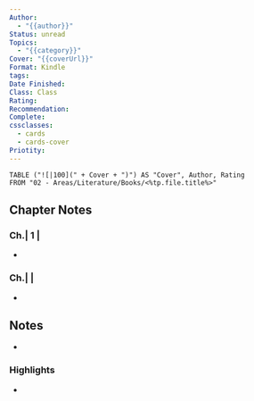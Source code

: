 ```yaml
---
Author:
  - "{{author}}"
Status: unread
Topics:
  - "{{category}}"
Cover: "{{coverUrl}}"
Format: Kindle
tags: 
Date Finished: 
Class: Class
Rating: 
Recommendation: 
Complete: 
cssclasses:
  - cards
  - cards-cover
Priotity:
---
```


```dataview
TABLE ("![|100](" + Cover + ")") AS "Cover", Author, Rating
FROM "02 - Areas/Literature/Books/<%tp.file.title%>"
```

## Chapter Notes
### Ch.| 1 |
- 
### Ch.|  |
- 
## Notes
- 

### Highlights
- 